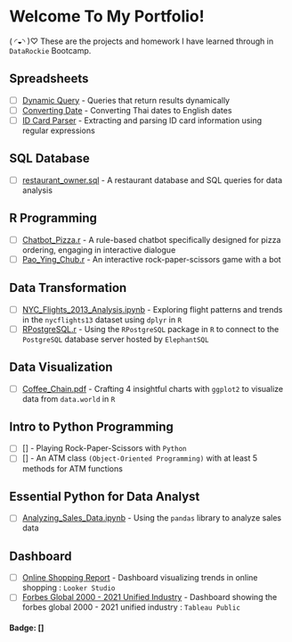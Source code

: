 # Welcome To My Portfolio!
( ◜◒◝ )♡ These are the projects and homework I have learned through in `DataRockie` Bootcamp. 

## Spreadsheets
- [ ] [Dynamic Query](https://github.com/baebeeboo/bootcamp_projects/blob/main/Spreadsheets/Dynamic%20Query.PNG) - Queries that return results dynamically
- [ ] [Converting Date](https://github.com/baebeeboo/bootcamp_projects/blob/main/Spreadsheets/Convert%20TH%20to%20EN%20Date.PNG) - Converting Thai dates to English dates
- [ ] [ID Card Parser](https://github.com/baebeeboo/bootcamp_projects/blob/main/Spreadsheets/ID%20Card%20Parser.PNG ) - Extracting and parsing ID card information using regular expressions
      
## SQL Database
- [ ] [restaurant_owner.sql](https://github.com/baebeeboo/bootcamp_projects/blob/main/SQL/restaurant_owner.sql) - A restaurant database and SQL queries for data analysis
      
## R Programming
- [ ] [Chatbot_Pizza.r](https://github.com/baebeeboo/bootcamp_projects/blob/main/R/Chatbot_Pizza.r) - A rule-based chatbot specifically designed for pizza ordering, engaging in interactive dialogue 
- [ ] [Pao_Ying_Chub.r](https://github.com/baebeeboo/bootcamp_projects/blob/main/R/Pao_Ying_Chub.r) - An interactive rock-paper-scissors game with a bot

## Data Transformation
- [ ] [NYC_Flights_2013_Analysis.ipynb](https://github.com/baebeeboo/bootcamp_projects/blob/main/R/NYC_Flights_2013_Analysis.ipynb) - Exploring flight patterns and trends in the `nycflights13` dataset using `dplyr` in `R` 
- [ ] [RPostgreSQL.r](https://github.com/baebeeboo/bootcamp_projects/blob/main/R/RPostgreSQL.r) - Using the `RPostgreSQL` package in `R` to connect to the `PostgreSQL` database server hosted by `ElephantSQL`

## Data Visualization
- [ ] [Coffee_Chain.pdf](https://github.com/baebeeboo/bootcamp_projects/blob/main/R/Coffee_Chain.pdf) - Crafting 4 insightful charts with `ggplot2` to visualize data from `data.world` in `R`  

## Intro to Python Programming
- [ ] [] - Playing Rock-Paper-Scissors with `Python`
- [ ] [] - An ATM class `(Object-Oriented Programming)` with at least 5 methods for ATM functions

## Essential Python for Data Analyst
- [ ] [Analyzing_Sales_Data.ipynb](https://github.com/baebeeboo/bootcamp_projects/blob/main/Python/Analyzing_Sales_Data.ipynb) - Using the `pandas` library to analyze sales data

## Dashboard
- [ ] [Online Shopping Report](https://lookerstudio.google.com/reporting/4cde94b2-48e9-4eaa-ac53-94db3f3dc1f4/page/neBkD) - Dashboard visualizing trends in online shopping : `Looker Studio`
- [ ]  [Forbes Global 2000 - 2021 Unified Industry](https://public.tableau.com/app/profile/baebee/viz/ForbesGlobal2000-2021UnifiedIndustry/Dashboard2) - Dashboard showing the forbes global 2000 - 2021 unified industry : `Tableau Public`

#### Badge: []

